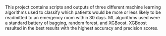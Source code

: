 This project contains scripts and outputs of three different machine learning algorithms used to classify which patients would be more or less likely to be readmitted to an emergency room within 30 days. ML algorithms used were a standard battery of bagging, random forest, and XGBoost. XGBoost resulted in the best results with the highest accuracy and precision scores.
